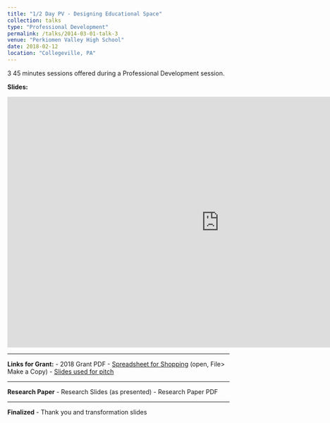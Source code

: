 ```yaml
---
title: "1/2 Day PV - Designing Educational Space"
collection: talks
type: "Professional Development"
permalink: /talks/2014-03-01-talk-3
venue: "Perkiomen Valley High School"
date: 2018-02-12
location: "Collegeville, PA"
---
```


3 45 minutes sessions offered during a Professional Development session. 

<b>Slides:</b>
<iframe src="https://docs.google.com/presentation/d/e/2PACX-1vTPuwHkBjXzlDWsnZaMoq3cddwhUDjS_VhpbxopIg-YtFmmwknoHOuDAwaWEoQWLG4BmvXKcMcSdSeO/embed?start=false&loop=false&delayms=3000" frameborder="0" width="960" height="569" allowfullscreen="true" mozallowfullscreen="true" webkitallowfullscreen="true"></iframe>
<br/>
<hr>
<b>Links for Grant:</b>
- 2018 Grant PDF
- <a href="https://docs.google.com/spreadsheets/d/1yxBTR5teJihTQJKPO1RTcRNMFF6rqc2hz9SrkLu3ylU/edit#gid=0">Spreadsheet for Shopping</a> (open, File> Make a Copy)
- <a href="https://docs.google.com/presentation/d/1qOqj6DLVrCT1O-VF3TUZfvgPraeIzcJx530IeTcbd6M/edit#slide=id.g1a74843e82_0_181">Slides used for pitch</a>
<hr>
<b>Research Paper</b>
- Research Slides (as presented)
- Research Paper PDF
<hr>
<b>Finalized</b>
- Thank you and transformation slides
